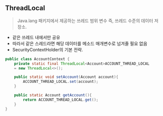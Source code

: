 ## ThreadLocal

> Java.lang 패키지에서 제공하는 쓰레드 범위 변수 즉, 쓰레드 수준의 데이터 저장소.

- 같은 쓰레드 내에서만 공유
- 따라서 같은 스레드라면 해당 데이터를 메소드 매개변수로 넘겨줄 필요 없음
- SecurityContextHolder의 기본 전략.

```java
public class AccountContext {
    private static final ThreadLocal<Account>ACCOUNT_THREAD_LOCAL
    = new ThreadLocal<>();

    public static void setAccount(Account account){
        ACCOUNT_THREAD_LOCAL.set(account);
    }

    public static Account getAccount(){
        return ACCOUNT_THREAD_LOCAL.get();
    }
}
```
